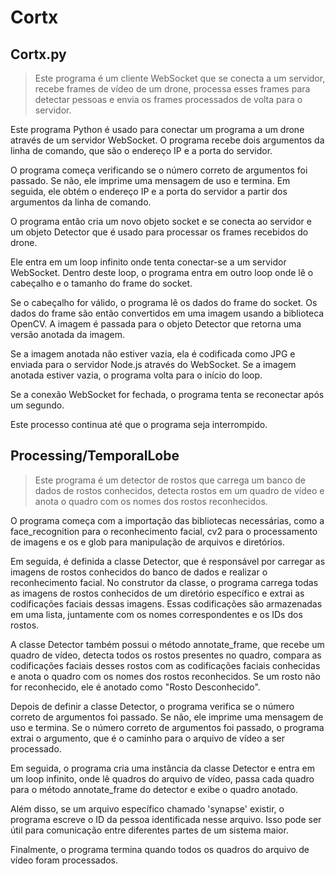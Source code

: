 # Cortx
## Cortx.py
> Este programa é um cliente WebSocket que se conecta a um servidor, recebe frames de vídeo de um drone, processa esses frames para detectar pessoas e envia os frames processados de volta para o servidor.

Este programa Python é usado para conectar um programa a um drone através de um servidor WebSocket. O programa recebe dois argumentos da linha de comando, que são o endereço IP e a porta do servidor.

O programa começa verificando se o número correto de argumentos foi passado. Se não, ele imprime uma mensagem de uso e termina. Em seguida, ele obtém o endereço IP e a porta do servidor a partir dos argumentos da linha de comando.

O programa então cria um novo objeto socket e se conecta ao servidor e um objeto Detector que é usado para processar os frames recebidos do drone.

Ele entra em um loop infinito onde tenta conectar-se a um servidor WebSocket. Dentro deste loop, o programa entra em outro loop onde lê o cabeçalho e o tamanho do frame do socket.

Se o cabeçalho for válido, o programa lê os dados do frame do socket. Os dados do frame são então convertidos em uma imagem usando a biblioteca OpenCV. A imagem é passada para o objeto Detector que retorna uma versão anotada da imagem.

Se a imagem anotada não estiver vazia, ela é codificada como JPG e enviada para o servidor Node.js através do WebSocket. Se a imagem anotada estiver vazia, o programa volta para o início do loop.

Se a conexão WebSocket for fechada, o programa tenta se reconectar após um segundo.

Este processo continua até que o programa seja interrompido.

## Processing/TemporalLobe
> Este programa é um detector de rostos que carrega um banco de dados de rostos conhecidos, detecta rostos em um quadro de vídeo e anota o quadro com os nomes dos rostos reconhecidos.

O programa começa com a importação das bibliotecas necessárias, como a face_recognition para o reconhecimento facial, cv2 para o processamento de imagens e os e glob para manipulação de arquivos e diretórios.

Em seguida, é definida a classe Detector, que é responsável por carregar as imagens de rostos conhecidos do banco de dados e realizar o reconhecimento facial. No construtor da classe, o programa carrega todas as imagens de rostos conhecidos de um diretório específico e extrai as codificações faciais dessas imagens. Essas codificações são armazenadas em uma lista, juntamente com os nomes correspondentes e os IDs dos rostos.

A classe Detector também possui o método annotate_frame, que recebe um quadro de vídeo, detecta todos os rostos presentes no quadro, compara as codificações faciais desses rostos com as codificações faciais conhecidas e anota o quadro com os nomes dos rostos reconhecidos. Se um rosto não for reconhecido, ele é anotado como "Rosto Desconhecido".

Depois de definir a classe Detector, o programa verifica se o número correto de argumentos foi passado. Se não, ele imprime uma mensagem de uso e termina. Se o número correto de argumentos foi passado, o programa extrai o argumento, que é o caminho para o arquivo de vídeo a ser processado.

Em seguida, o programa cria uma instância da classe Detector e entra em um loop infinito, onde lê quadros do arquivo de vídeo, passa cada quadro para o método annotate_frame do detector e exibe o quadro anotado.

Além disso, se um arquivo específico chamado 'synapse' existir, o programa escreve o ID da pessoa identificada nesse arquivo. Isso pode ser útil para comunicação entre diferentes partes de um sistema maior.

Finalmente, o programa termina quando todos os quadros do arquivo de vídeo foram processados.